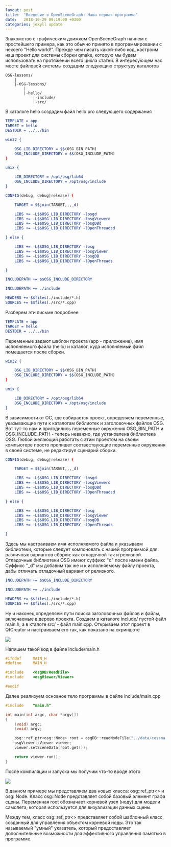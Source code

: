 ```yaml
---
layout: post
title:  "Введение в OpenSceneGraph: Наша первая программа"
date:   2018-10-29 09:19:00 +0300
categories: jekyll update
---
```


Знакомство с графическим движком OpenSceneGraph начнем с простейшего примера, как это обычно принято в программировании с некоего "Hello world!". Прежде чем писать какой-либо код, кастроим наш проект для системы сборки qmake, которую мы будем использовать на протяжении всего цикла статей. В интересующем нас месте файловой системы создадим следующию структуру каталогов

```
OSG-lessons/
	|
	|-OSG-lessons/
		|
		|-hello/
			|-include/
			|-src/
```

В каталоге hello создадим файл hello.pro следующего содержания

```cmake
TEMPLATE = app
TARGET = hello
DESTDIR = ../../bin

win32 {

    OSG_LIB_DIRECTORY = $$(OSG_BIN_PATH)
    OSG_INCLUDE_DIRECTORY = $$(OSG_INCLUDE_PATH)
}

unix {

    LIB_DIRECTORY = /opt/osg/lib64
    OSG_INCLUDE_DIRECTORY = /opt/osg/include
}

CONFIG(debug, debug|release) {

    TARGET = $$join(TARGET,,,_d)

    LIBS += -L$$OSG_LIB_DIRECTORY -losgd
    LIBS += -L$$OSG_LIB_DIRECTORY -losgViewerd
    LIBS += -L$$OSG_LIB_DIRECTORY -losgDBd
    LIBS += -L$$OSG_LIB_DIRECTORY -lOpenThreadsd

} else {

    LIBS += -L$$OSG_LIB_DIRECTORY -losg
    LIBS += -L$$OSG_LIB_DIRECTORY -losgViewer
    LIBS += -L$$OSG_LIB_DIRECTORY -losgDB
    LIBS += -L$$OSG_LIB_DIRECTORY -lOpenThreads

}

INCLUDEPATH += $$OSG_INCLUDE_DIRECTORY

INCLUDEPATH += ./include

HEADERS += $$files(./include/*.h)
SOURCES += $$files(./src/*.cpp)
```

Разберем эти письме подробнее

```cmake
TEMPLATE = app
TARGET = hello
DESTDIR = ../../bin
```

Переменные задают шаблон проекта (app - приложение), имя исполняемого файла (hello) и каталог, куда исполняемый файл помещается после сборки.

```cmake
win32 {

    OSG_LIB_DIRECTORY = $$(OSG_BIN_PATH)
    OSG_INCLUDE_DIRECTORY = $$(OSG_INCLUDE_PATH)
}

unix {

    LIB_DIRECTORY = /opt/osg/lib64
    OSG_INCLUDE_DIRECTORY = /opt/osg/include
}
```

В зависимости от ОС, где собирается проект, определяем переменные, указывающие пути к каталогам библиотек и заголовочных файлов OSG. Вот тут-то нам и пригодились переменные окружения OSG_BIN_PATH и OSG_INCLUDE_PATH - теперь неважно, где установлена библиотека OSG. Любой желающий работать с этим проектом на своем компьютере просто пропишет соотвествующие переменные окружения в своей системе, не редактируя сценарий сборки.

```cmake
CONFIG(debug, debug|release) {

    TARGET = $$join(TARGET,,,_d)

    LIBS += -L$$OSG_LIB_DIRECTORY -losgd
    LIBS += -L$$OSG_LIB_DIRECTORY -losgViewerd
    LIBS += -L$$OSG_LIB_DIRECTORY -losgDBd
    LIBS += -L$$OSG_LIB_DIRECTORY -lOpenThreadsd

} else {

    LIBS += -L$$OSG_LIB_DIRECTORY -losg
    LIBS += -L$$OSG_LIB_DIRECTORY -losgViewer
    LIBS += -L$$OSG_LIB_DIRECTORY -losgDB
    LIBS += -L$$OSG_LIB_DIRECTORY -lOpenThreads

}
```
Здесь мы настраиваем имя исполняемого файла и указываем библиотеки, которые следует компоновать с нашей программой для различных вариантов сборки: как отладочной так и релизной. Отладочные библиотеки OSG имеют суффикс "d" после имени файла. Суффикс "_d" мы добавим так же и к исполняемому файлу проекта, дабы отличать отладочный вариант от релизного.

```cmake
INCLUDEPATH += $$OSG_INCLUDE_DIRECTORY

INCLUDEPATH += ./include

HEADERS += $$files(./include/*.h)
SOURCES += $$files(./src/*.cpp)
```

Ну и наконец определяем пути поиска заголовочных файлов и файлы, включаемые в дерево проекта. Создаем в каталоге include/ пустой файл main.h, а в кталоге src/ - файл main.cpp. Открываем этот проект в QtCreator и настраиваем его так, как показано на скриншоте

![](https://habrastorage.org/webt/q4/lv/ck/q4lvckaswfcv8kd77xinb5z5yfu.png)

Напишем такой код в файле include/main.h

```cpp
#ifndef		MAIN_H
#define		MAIN_H

#include	<osgDB/ReadFile>
#include	<osgViewer/Viewer>

#endif
```

Далее реализуем основное тело программы в файле include/main.cpp

```cpp
#include    "main.h"

int main(int argc, char *argv[])
{
    (void) argc;
    (void) argv;

    osg::ref_ptr<osg::Node> root = osgDB::readNodeFile("../data/cessna.osg");
    osgViewer::Viewer viewer;
    viewer.setSceneData(root.get());

    return viewer.run();
}
```

После компиляции и запуска мы получим что-то вроде этого

![](https://habrastorage.org/webt/zy/e8/yn/zye8ynsswiqzhlebo_4-hxmdm4c.png)

В данном примере мы представляем два новых класса: osg::ref_ptr<> и osg::Node. Класс osg::Node представляет собой базовый элемент графа сцены. Переменная root обозначает корневой узел (ноду) для модели самолета, которая используется для визуализации данных сцены.

Между тем, класс osg::ref_ptr<> представляет собой шаблонный класс, созданный для управления объектом корневой ноды. Это так называемый "умный" указатель, который предоставляет дополнительные возможности для эффективного управления памятью в программе.




